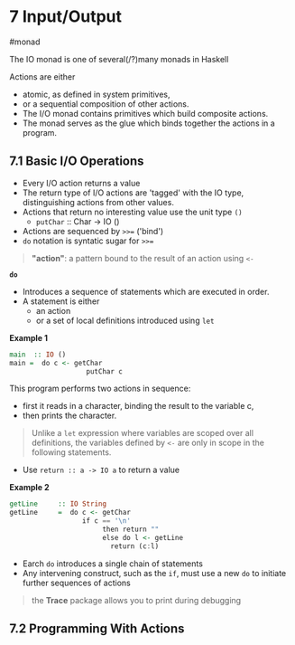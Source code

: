 # 7 Input/Output

#monad

The IO monad is one of several(/?)many monads in Haskell

Actions are either 
- atomic, as defined in system primitives, 
- or a sequential composition of other actions. 
- The I/O monad contains primitives which build composite actions.
- The monad serves as the glue which binds together the actions in a program.

## 7.1 Basic I/O Operations

- Every I/O action returns a value
- The return type of I/O actions are 'tagged' with the IO type, distinguishing actions from other values.
- Actions that return no interesting value use the unit type `()`
	- `putChar` :: Char -> IO ()
- Actions are sequenced by `>>=` ('bind')
- `do` notation is syntatic sugar for `>>=`

> **"action"**: a pattern bound to the result of an action using `<-`

**`do`**
- Introduces a sequence of statements which are executed in order.
- A statement is either 
	- an action 
	- or a set of local definitions introduced using `let`
 
**Example 1**

```haskell
main  :: IO ()  
main =  do c <- getChar  
                   putChar c
```

This program performs two actions in sequence: 
- first it reads in a character, binding the result to the variable c, 
- then prints the character. 

> Unlike a `let` expression where variables are scoped over all definitions, the variables defined by `<-` are only in scope in the following statements.

- Use `return :: a -> IO a` to return a value

**Example 2**

```haskell
getLine     :: IO String  
getLine     =  do c <- getChar  
				  if c == '\n'  
				       then return ""  
				       else do l <- getLine  
				         return (c:l)
```

- Earch `do` introduces a single chain of statements
- Any intervening construct, such as the `if`, must use a new `do` to initiate further sequences of actions

> the **Trace** package allows you to print during debugging

## 7.2 Programming With Actions

